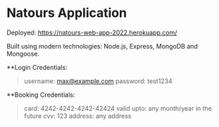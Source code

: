 # Natours Application

Deployed: https://natours-web-app-2022.herokuapp.com/

Built using modern technologies: Node.js, Express, MongoDB and Mongoose.

**Login Credentials:
> username: max@example.com
> password: test1234

**Booking Credentials: 

> card: 4242-4242-4242-42424
> valid upto: any month/year in the future
> cvv: 123
> address: any address
